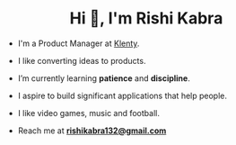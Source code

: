 <h1 align="center">Hi 👋, I'm Rishi Kabra</h1>

- I'm a Product Manager at [Klenty](https://www.klenty.com/).

- I like converting ideas to products.

- I’m currently learning **patience** and **discipline**.

- I aspire to build significant applications that help people.

- I like video games, music and football.

- Reach me at **rishikabra132@gmail.com**
